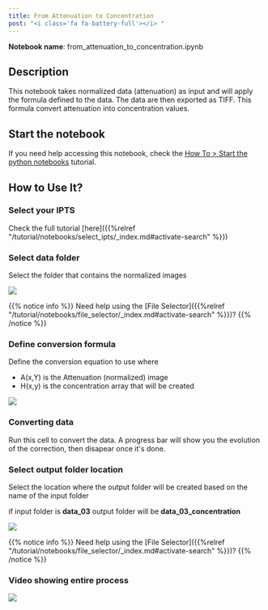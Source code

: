 ```yaml
---
title: From Attenuation to Concentration
post: "<i class='fa fa-battery-full'></i> "
---
```


**Notebook name**: from_attenuation_to_concentration.ipynb

## Description

This notebook takes normalized data (attenuation) as input and will apply the formula defined to the data.
The data are then exported as TIFF. This formula convert attenuation into concentration values.

## Start the notebook

If you need help accessing this notebook, check the [How To > Start the python
notebooks](/en/tutorial/how_to_start_notebooks) tutorial.

## How to Use It?

### Select your IPTS

Check the full tutorial [here]({{%relref "/tutorial/notebooks/select_ipts/_index.md#activate-search" %}})</i>

### Select data folder

Select the folder that contains the normalized images

<img src='/tutorial/notebooks/from_attenuation_to_concentration/images/load_data.gif' />

{{% notice info %}}
Need help using the [File Selector]({{%relref "/tutorial/notebooks/file_selector/_index.md#activate-search" %}})?
{{% /notice %}}

### Define conversion formula

Define the conversion equation to use where

* A(x,Y) is the Attenuation (normalized) image
* H(x,y) is the concentration array that will be created

<img src='/tutorial/notebooks/from_attenuation_to_concentration/images/equation.png' />

### Converting data

Run this cell to convert the data. A progress bar will show you the evolution of the correction, then disapear once
it's done.

### Select output folder location

Select the location where the output folder will be created based on the name of the input folder

if input folder is **data_03**
output folder will be **data_03_concentration**

<img src='/tutorial/notebooks/from_attenuation_to_concentration/images/export_data.gif' />

{{% notice info %}}
Need help using the [File Selector]({{%relref "/tutorial/notebooks/file_selector/_index.md#activate-search" %}})?
{{% /notice %}}

### Video showing entire process

<img src='/tutorial/notebooks/from_attenuation_to_concentration/images/full_example.gif' />

